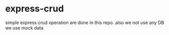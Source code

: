 # express-crud
simple express crud operation are done in this repo. also we not use any DB we use mock data
